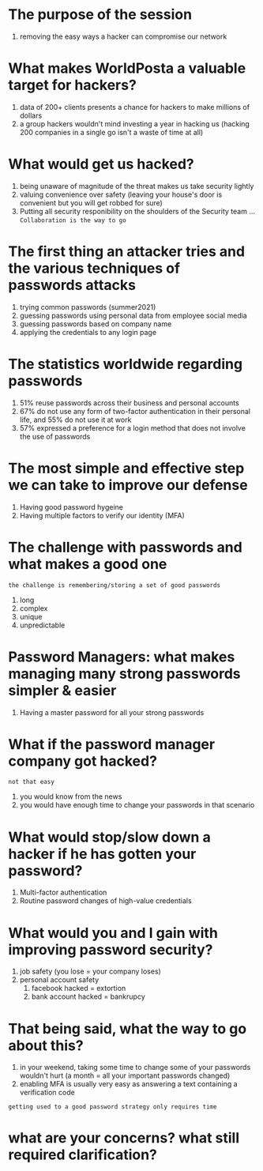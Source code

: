 # The purpose of the session
1. removing the easy ways a hacker can compromise our network

# What makes WorldPosta a valuable target for hackers?
1. data of 200+ clients presents a chance for hackers to make millions of dollars
2. a group hackers wouldn't mind investing a year in hacking us (hacking 200 companies in a single go isn't a waste of time at all)

# What would get us hacked?
1. being unaware of magnitude of the threat makes us take security lightly
2. valuing convenience over safety (leaving your house's door is convenient but you will get robbed for sure)
3. Putting all security responibility on the shoulders of the Security team ... `Collaboration is the way to go`

# The first thing an attacker tries and the various techniques of passwords attacks
1. trying common passwords (summer2021)
2. guessing passwords using personal data from employee social media
3. guessing passwords based on company name
4. applying the credentials to any login page

# The statistics worldwide regarding passwords
1. 51% reuse passwords across their business and personal accounts
2. 67% do not use any form of two-factor authentication in their personal life, and 55% do not use it at work
3. 57% expressed a preference for a login method that does not involve the use of passwords

# The most simple and effective step we can take to improve our defense
1. Having good password hygeine
2. Having multiple factors to verify our identity (MFA)

# The challenge with passwords and what makes a good one
`the challenge is remembering/storing a set of good passwords`
1. long
2. complex
3. unique
4. unpredictable

# Password Managers: what makes managing many strong passwords simpler & easier
1. Having a master password for all your strong passwords

# What if the password manager company got hacked?
`not that easy`
1. you would know from the news
2. you would have enough time to change your passwords in that scenario

# What would stop/slow down a hacker if he has gotten your password?
1. Multi-factor authentication
2. Routine password changes of high-value credentials

# What would you and I gain with improving password security?
1. job safety (you lose = your company loses)
2. personal account safety
	1. facebook hacked = extortion
	2. bank account hacked = bankrupcy

# That being said, what the way to go about this?
1. in your weekend, taking some time to change some of your passwords wouldn't hurt (a month = all your important passwords changed)
2. enabling MFA is usually very easy as answering a text containing a verification code

`getting used to a good password strategy only requires time`

# what are your concerns? what still required clarification?